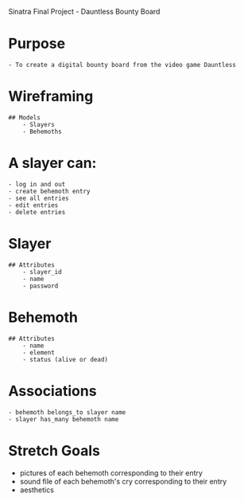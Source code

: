 Sinatra Final Project - Dauntless Bounty Board

# Purpose
    - To create a digital bounty board from the video game Dauntless

# Wireframing
    ## Models
        - Slayers
        - Behemoths

# A slayer can:
    - log in and out
    - create behemoth entry
    - see all entries
    - edit entries
    - delete entries

# Slayer
    ## Attributes
        - slayer_id
        - name
        - password

# Behemoth
    ## Attributes
        - name
        - element
        - status (alive or dead)

# Associations
    - behemoth belongs_to slayer name
    - slayer has_many behemoth name

# Stretch  Goals
 - pictures of each behemoth corresponding to their entry
 - sound file of each behemoth's cry corresponding to their entry
 - aesthetics